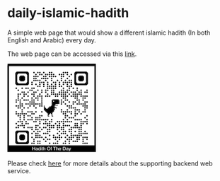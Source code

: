 # daily-islamic-hadith

A simple web page that would show a different islamic hadith (In both English and Arabic) every day.

The web page can be accessed via this [link](https://www.daily-islamic-hadith.line.pm/).

![](web_page_qrcode.png?raw=true "Title")

Please check [here](server/README.md) for more details about the supporting backend web service.